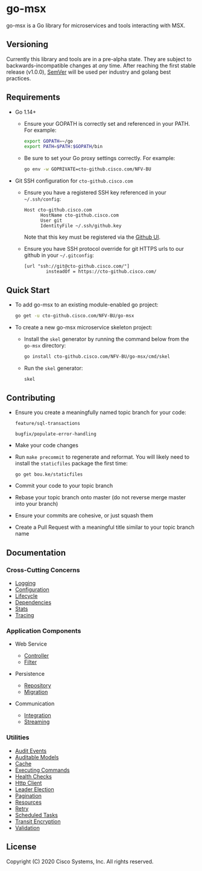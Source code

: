 # go-msx

go-msx is a Go library for microservices and tools interacting with MSX. 

## Versioning

Currently this library and tools are in a pre-alpha state.  They are subject to
backwards-incompatible changes at *any* time.  After reaching the first stable release (v1.0.0),
[SemVer](https://semver.org/) will be used per industry and golang best practices.     

## Requirements

- Go 1.14+

    - Ensure your GOPATH is correctly set and referenced in your PATH.  For example:
        ```bash
        export GOPATH=~/go
        export PATH=$PATH:$GOPATH/bin
        ```

    - Be sure to set your Go proxy settings correctly.  For example:
        ```bash
        go env -w GOPRIVATE=cto-github.cisco.com/NFV-BU
        ```

- Git SSH configuration for `cto-github.cisco.com`

    - Ensure you have a registered SSH key referenced in your `~/.ssh/config`:
    
        ```
        Host cto-github.cisco.com
              HostName cto-github.cisco.com
              User git
              IdentityFile ~/.ssh/github.key
        ```
      
      Note that this key must be registered via the [Github UI](https://cto-github.cisco.com/settings/keys).

    - Ensure you have SSH protocol override for git HTTPS urls to our github in your `~/.gitconfig`:
    
      ```
      [url "ssh://git@cto-github.cisco.com/"]
              insteadOf = https://cto-github.cisco.com/
      ```

## Quick Start

- To add go-msx to an existing module-enabled go project:

    ```bash
    go get -u cto-github.cisco.com/NFV-BU/go-msx
    ```

- To create a new go-msx microservice skeleton project:
    - Install the `skel` generator by running the command below from the `go-msx` directory:
        ```bash
        go install cto-github.cisco.com/NFV-BU/go-msx/cmd/skel
        ```
    - Run the `skel` generator:
        ```bash
        skel
        ```

## Contributing

- Ensure you create a meaningfully named topic branch for your code:

    `feature/sql-transactions`
    
    `bugfix/populate-error-handling`
    
- Make your code changes

- Run `make precommit` to regenerate and reformat.  You will likely need to
  install the `staticfiles` package the first time:
  
    `go get bou.ke/staticfiles`

- Commit your code to your topic branch

- Rebase your topic branch onto master (do not reverse merge master into your branch)

- Ensure your commits are cohesive, or just squash them

- Create a Pull Request with a meaningful title similar to your topic branch name

## Documentation

### Cross-Cutting Concerns
* [Logging](log/README.md)
* [Configuration](config/README.md)
* [Lifecycle](app/README.md)
* [Dependencies](app/context.md)
* [Stats](stats/README.md)
* [Tracing](trace/README.md)

### Application Components
* Web Service
    * [Controller](webservice/controller.md)
    * [Filter](#)

* Persistence
  
    * [Repository](sqldb/repository.md)
    * [Migration](#)
    
* Communication
    * [Integration](#)
    * [Streaming](#)

### Utilities

* [Audit Events](#)
* [Auditable Models](#)
* [Cache](#)
* [Executing Commands](#)
* [Health Checks](#)
* [Http Client](#)
* [Leader Election](#)
* [Pagination](#)
* [Resources](resource/README.md)
* [Retry](#)
* [Scheduled Tasks](scheduled/README.md)
* [Transit Encryption](transit/README.md)
* [Validation](#)

## License

Copyright (C) 2020 Cisco Systems, Inc.  All rights reserved.
